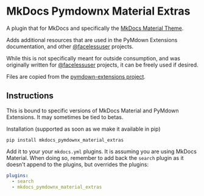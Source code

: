 # MkDocs Pymdownx Material Extras

A plugin that for MkDocs and specifically the [MkDocs Material Theme](https://github.com/squidfunk/mkdocs-material).

Adds additional resources that are used in the PyMdown Extensions documentation, and other
[@facelessuser](https://github.com/facelessuser) projects.

While this is not specifically meant for outside consumption, and was originally written for
[@facelessuser](https://github.com/facelessuser) projects,
it can be freely used if desired.

Files are copied from the [pymdown-extensions project](https://github.com/facelessuser/pymdown-extensions/tree/master/docs/theme/assets/pymdownx-extras).

## Instructions

This is bound to specific versions of MkDocs Material and PyMdown Extensions. It may sometimes be tied to betas.

Installation (supported as soon as we make it available in pip)

```
pip install mkdocs_pymdownx_material_extras
```

Add it to your your `mkdocs.yml` plugins. It is assuming you are using MkDocs Material. When doing so, remember to add
back the `search` plugin as it doesn't append to the plugins, but overrides the plugins:

```yml
plugins:
  - search
  - mkdocs_pymdownx_material_extras
```
